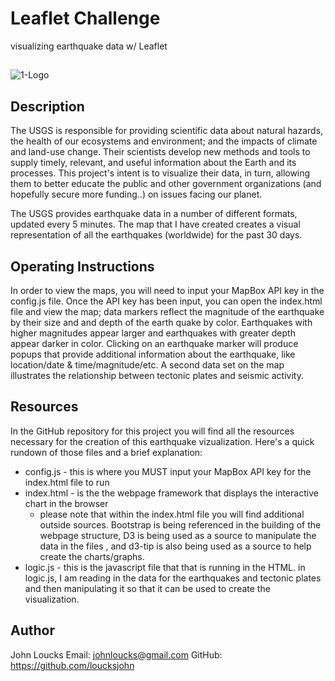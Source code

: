 # Leaflet Challenge

visualizing earthquake data w/ Leaflet

## 

![1-Logo](Images/1-Logo.png)

## Description

The USGS is responsible for providing scientific data about natural hazards, the health of our ecosystems and environment; and the impacts of climate and land-use change. Their scientists develop new methods and tools to supply timely, relevant, and useful information about the Earth and its processes. This project's intent is to visualize their data, in turn, allowing them to better educate the public and other government organizations (and hopefully secure more funding..) on issues facing our planet.

The USGS provides earthquake data in a number of different formats, updated every 5 minutes.  The map that I have created creates a visual representation of all the earthquakes (worldwide) for the past 30 days.

## Operating Instructions

In order to view the maps, you will need to input your MapBox API key in the config.js file. Once the API key has been input,  you can open the index.html file and view the map; data markers reflect the magnitude of the earthquake by their size and and depth of the earth quake by color. Earthquakes with higher magnitudes appear larger and earthquakes with greater depth appear darker in color.  Clicking on an earthquake marker will produce popups that provide additional information about the earthquake, like location/date & time/magnitude/etc. A second data set on the map illustrates the relationship between tectonic plates and seismic activity.

## Resources

In the GitHub repository for this project you will find all the resources necessary for the creation of this earthquake vizualization. Here's a quick rundown of those files and a brief explanation:

- config.js - this is where you MUST input your MapBox API key for the index.html file to run
- index.html - is the the webpage framework that displays the interactive chart in the browser
  - please note that within the index.html file you will find additional outside sources. Bootstrap is being referenced in the building of the webpage structure, D3 is being used as a source to manipulate the data in the files , and d3-tip is also being used as a source to help create the charts/graphs.
- logic.js - this is the javascript file that that is running in the HTML. in logic.js, I am reading in the data for the earthquakes and tectonic plates and then manipulating it so that it can be used to create the visualization.

## Author

John Loucks
Email: [johnloucks@gmail.com](mailto:johnloucks@gmail.com)
GitHub: https://github.com/loucksjohn
